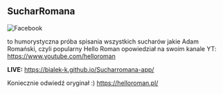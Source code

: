 ## SucharRomana

![Facebook](https://user-images.githubusercontent.com/57173170/148947768-24c28e75-bbd8-4d4e-83c6-d1389877b2ff.png)

to humorystyczna próba spisania wszystkich sucharów jakie Adam Romański, czyli popularny Hello Roman opowiedział na swoim kanale YT: https://www.youtube.com/helloroman

**LIVE:** https://bialek-k.github.io/Sucharromana-app/

Koniecznie odwiedź oryginał :)
https://helloroman.pl/



